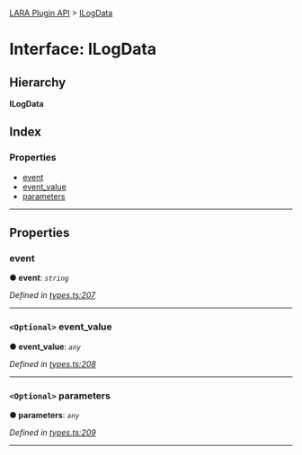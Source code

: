 [LARA Plugin API](../README.md) > [ILogData](../interfaces/ilogdata.md)

# Interface: ILogData

## Hierarchy

**ILogData**

## Index

### Properties

* [event](ilogdata.md#event)
* [event_value](ilogdata.md#event_value)
* [parameters](ilogdata.md#parameters)

---

## Properties

<a id="event"></a>

###  event

**● event**: *`string`*

*Defined in [types.ts:207](../../../lara-typescript/src/plugin-api/types.ts#L207)*

___
<a id="event_value"></a>

### `<Optional>` event_value

**● event_value**: *`any`*

*Defined in [types.ts:208](../../../lara-typescript/src/plugin-api/types.ts#L208)*

___
<a id="parameters"></a>

### `<Optional>` parameters

**● parameters**: *`any`*

*Defined in [types.ts:209](../../../lara-typescript/src/plugin-api/types.ts#L209)*

___

